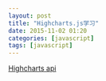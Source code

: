 ```yaml
---
layout: post
title: "Highcharts.js学习"
date: 2015-11-02 01:20
categories: [javascript]
tags: [javascript]
---
```


[Highcharts api](http://www.hcharts.cn/api/index.php)
